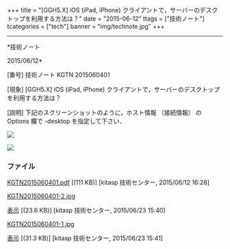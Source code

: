 ﻿+++
title = "[GGH5.X] iOS (iPad, iPhone) クライアントで，サーバーのデスクトップを利用する方法は？"
date = "2015-06-12"
ttags = ["技術ノート"]
tcategories = ["tech"]
banner = "img/technote.jpg"
+++

-----------------------------------------------------------------------------------------------------------------------------

*技術ノート

2015/06/12*


[番号]
技術ノート KGTN 2015060401

[現象]
[GGH5.X] iOS (iPad, iPhone)
クライアントで，サーバーのデスクトップを利用する方法は？

[説明]
下記のスクリーンショットのように，ホスト情報 （接続情報） の Options
欄で -desktop を指定して下さい．

![](http://techreport.kitasp.net/attachments/download/2098/KGTN2015060401-1.jpg)

![](http://techreport.kitasp.net/attachments/download/2097/KGTN2015060401-2.jpg)


### ファイル

 
 


[KGTN2015060401.pdf](http://techreport.kitasp.net/attachments/download/1915/KGTN2015060401.pdf)
 [(111 KB)] [kitasp 技術センター, 2015/06/12
16:28]

[KGTN2015060401-2.jpg](http://techreport.kitasp.net/attachments/download/2097/KGTN2015060401-2.jpg)

[表示](http://techreport.kitasp.net/attachments/2097/KGTN2015060401-2.jpg "表示")
 [(23.6 KB)] [kitasp 技術センター, 2015/06/23
15:40]

[KGTN2015060401-1.jpg](http://techreport.kitasp.net/attachments/download/2098/KGTN2015060401-1.jpg)

[表示](http://techreport.kitasp.net/attachments/2098/KGTN2015060401-1.jpg "表示")
 [(31.3 KB)] [kitasp 技術センター, 2015/06/23
15:41]


 


 

